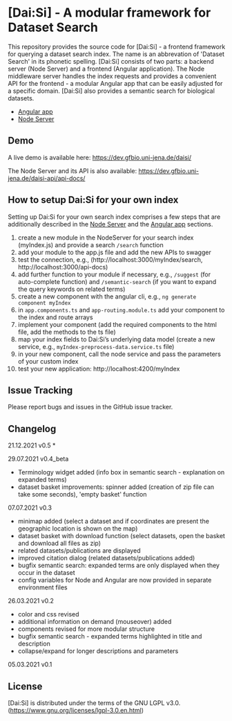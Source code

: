 # [Dai:Si] - A modular framework for Dataset Search

This repository provides the source code for [Dai:Si] - a frontend framework for querying a dataset search index. The name is an abbrevation of 'Dataset Search' in its phonetic spelling.
[Dai:Si] consists of two parts: a backend server (Node Server) and a frontend (Angular application). 
The Node middleware server handles the index requests and provides a convenient API for the frontend - a modular Angular app that can be easily adjusted for a specific domain. [Dai:Si] also provides a semantic search for biological datasets. 

* [Angular app] 
* [Node Server] 

[Angular app]: https://github.com/fusion-jena/DatasetSearchUI/tree/master/angular
[Node Server]: https://github.com/fusion-jena/DatasetSearchUI/tree/master/node

## Demo

A live demo is available here: https://dev.gfbio.uni-jena.de/daisi/

The Node Server and its API is also available: https://dev.gfbio.uni-jena.de/daisi-api/api-docs/

## How to setup Dai:Si for your own index

Setting up Dai:Si for your own search index comprises a few steps that are additionally described in the [Node Server] and the [Angular app] sections.
 
1. create a new module in the NodeServer for your search index (myIndex.js) and provide a search ``/search`` function
2. add your module to the app.js file and add the new APIs to swagger
3. test the connection, e.g., (http://localhost:3000/myIndex/search, http://localhost:3000/api-docs)
4. add further function to your module if necessary, e.g., ``/suggest`` (for auto-complete function) and ``/semantic-search`` (if you want to expand the query keywords on related terms)
5. create a new component with the angular cli, e.g., ``ng generate component myIndex``
6. in ``app.components.ts`` and ``app-routing.module.ts``  add your component to the index and route arrays
7. implement your component (add the required components to the html file, add the methods to the ts file)
8. map your index fields to Dai:Si’s underlying data model (create a new service, e.g., ``myIndex-preprocess-data.service.ts`` file)
9. in your new component, call the node service and pass the parameters of your custom index
10. test your new application: http://localhost:4200/myIndex


## Issue Tracking

Please report bugs and issues in the GitHub issue tracker.

## Changelog

21.12.2021 v0.5
*

29.07.2021 v0.4_beta
* Terminology widget added (info box in semantic search - explanation on expanded terms)
* dataset basket improvements: spinner added (creation of zip file can take some seconds), 'empty basket' function

07.07.2021 v0.3
* minimap added (select a dataset and if coordinates are present the geographic location is shown on the map)
* dataset basket with download function (select datasets, open the basket and download all files as zip)
* related datasets/publications are displayed
* improved citation dialog (related datasets/publications added)
* bugfix semantic search: expanded terms are only displayed when they occur in the dataset
* config variables for Node and Angular are now provided in separate environment files

26.03.2021 v0.2

* color and css revised
* additional information on demand (mouseover) added
* components revised for more modular structure
* bugfix semantic search - expanded terms highlighted in title and description
* collapse/expand for longer descriptions and parameters

05.03.2021 v0.1

## License
[Dai:Si] is distributed under the terms of the GNU LGPL v3.0. (https://www.gnu.org/licenses/lgpl-3.0.en.html) 

